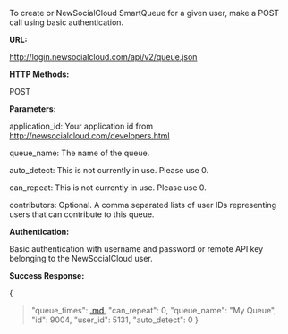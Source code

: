 To create or NewSocialCloud SmartQueue for a given user, make a POST call using basic authentication.

**URL:**

http://login.newsocialcloud.com/api/v2/queue.json

**HTTP Methods:**

POST

**Parameters:**

<p>application_id: Your application id from <a href='http://newsocialcloud.com/developers.html'>http://newsocialcloud.com/developers.html</a></p>
<p>queue_name: The name of the queue.</p>
<p>auto_detect: This is not currently in use. Please use 0.</p>
<p>can_repeat: This is not currently in use. Please use 0.</p>
<p>contributors: Optional. A comma separated lists of user IDs representing users that can contribute to this queue.</p>

**Authentication:**

Basic authentication with username and password or remote API key belonging to the NewSocialCloud user.

**Success Response:**

{
> "queue\_times": [.md](.md),
> "can\_repeat": 0,
> "queue\_name": "My Queue",
> "id": 9004,
> "user\_id": 5131,
> "auto\_detect": 0
}